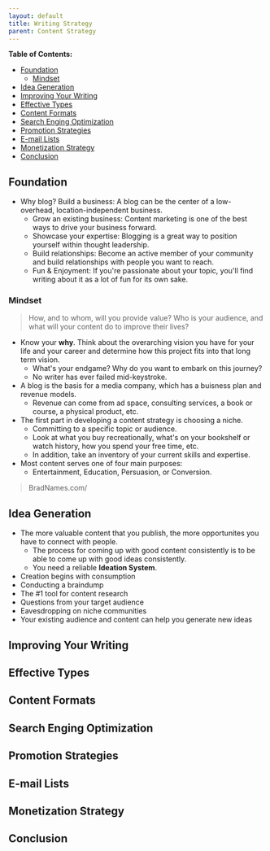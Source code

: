 ```yaml
---
layout: default
title: Writing Strategy
parent: Content Strategy
---
```


**Table of Contents:**

- [Foundation](#foundation)
  - [Mindset](#mindset)
- [Idea Generation](#idea-generation)
- [Improving Your Writing](#improving-your-writing)
- [Effective Types](#effective-types)
- [Content Formats](#content-formats)
- [Search Enging Optimization](#search-enging-optimization)
- [Promotion Strategies](#promotion-strategies)
- [E-mail Lists](#e-mail-lists)
- [Monetization Strategy](#monetization-strategy)
- [Conclusion](#conclusion)

## Foundation

- Why blog? Build a business: A blog can be the center of a low-overhead, location-independent business.
  - Grow an existing business: Content marketing is one of the best ways to drive your business forward.
  - Showcase your expertise: Blogging is a great way to position yourself within thought leadership.
  - Build relationships: Become an active member of your community and build relationships with people you want to reach.
  - Fun & Enjoyment: If you're passionate about your topic, you'll find writing about it as a lot of fun for its own sake.

### Mindset

> How, and to whom, will you provide value? Who is your audience, and what will your content do to improve their lives?

- Know your **why**. Think about the overarching vision you have for your life and your career and determine how this project fits into that long term vision.
  - What's your endgame? Why do you want to embark on this journey?
  - No writer has ever failed mid-keystroke.
- A blog is the basis for a media company, which has a buisness plan and revenue models.
  - Revenue can come from ad space, consulting services, a book or course, a physical product, etc.
- The first part in developing a content strategy is choosing a niche.
  - Committing to a specific topic or audience.
  - Look at what you buy recreationally, what's on your bookshelf or watch history, how you spend your free time, etc.
  - In addition, take an inventory of your current skills and expertise.
- Most content serves one of four main purposes:
  - Entertainment, Education, Persuasion, or Conversion.

> BradNames.com/

## Idea Generation

- The more valuable content that you publish, the more opportunites you have to connect with people.
  - The process for coming up with good content consistently is to be able to come up with good ideas consistently.
  - You need a reliable **Ideation System**.
- Creation begins with consumption
- Conducting a braindump
- The #1 tool for content research
- Questions from your target audience
- Eavesdropping on niche communities
- Your existing audience and content can help you generate new ideas

## Improving Your Writing

## Effective Types

## Content Formats

## Search Enging Optimization

## Promotion Strategies

## E-mail Lists

## Monetization Strategy

## Conclusion
